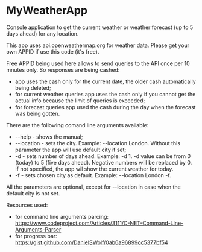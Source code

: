 # MyWeatherApp
Console application to get the current weather or weather forecast (up to 5 days ahead) for any location.

This app uses api.openweathermap.org for weather data. Please get your own APPID if use this code (it's free).

Free APPID being used here allows to send queries to the API once per 10 mnutes only. So responses are being cashed:
- app uses the cash only for the current date, the older cash automatically being deleted;
- for current weather queries app uses the cash only if you cannot get the actual info because the limit of queries is exceeded;
- for forecast queries app used the cash during the day when the forecast was being gotten.

There are the following comand line arguments available:
- --help - shows the manual;
- --location - sets the city. Example: --location London. Without this parameter the app will use default city if set;
- -d - sets number of days ahead. Example: -d 1. -d value can be from 0 (today) to 5 (five days ahead). Negative numbers will be replaced by 0. If not specified, the app wil show the current weather for today.
- -f - sets chosen city as default. Example: --location London -f.

All the parameters are optional, except for --location in case when the default city is not set.

Resources used:
- for command line arguments parcing: https://www.codeproject.com/Articles/3111/C-NET-Command-Line-Arguments-Parser
- for progress bar: https://gist.github.com/DanielSWolf/0ab6a96899cc5377bf54
